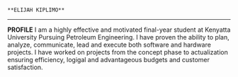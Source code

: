 																																**ELIJAH KIPLIMO**

____________________________________________________________________________________________________________________________________________
**PROFILE**
I am a highly effective and motivated final-year student at Kenyatta University Pursuing Petroleum Engineering. I have proven the ability to plan, analyze, communicate, lead and execute both software and hardware projects. I have worked on projects from the concept phase to actualization ensuring efficiency, logigal and advantageous budgets and customer satisfaction. 



